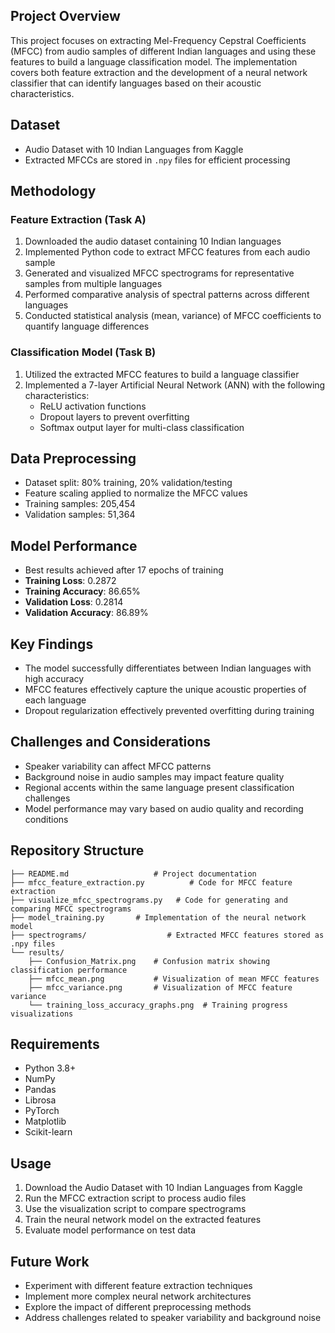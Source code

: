 ## Project Overview
This project focuses on extracting Mel-Frequency Cepstral Coefficients (MFCC) from audio samples of different Indian languages and using these features to build a language classification model. The implementation covers both feature extraction and the development of a neural network classifier that can identify languages based on their acoustic characteristics.

## Dataset
- Audio Dataset with 10 Indian Languages from Kaggle
- Extracted MFCCs are stored in `.npy` files for efficient processing

## Methodology

### Feature Extraction (Task A)
1. Downloaded the audio dataset containing 10 Indian languages
2. Implemented Python code to extract MFCC features from each audio sample
3. Generated and visualized MFCC spectrograms for representative samples from multiple languages
4. Performed comparative analysis of spectral patterns across different languages
5. Conducted statistical analysis (mean, variance) of MFCC coefficients to quantify language differences

### Classification Model (Task B)
1. Utilized the extracted MFCC features to build a language classifier
2. Implemented a 7-layer Artificial Neural Network (ANN) with the following characteristics:
   - ReLU activation functions
   - Dropout layers to prevent overfitting
   - Softmax output layer for multi-class classification

## Data Preprocessing
- Dataset split: 80% training, 20% validation/testing
- Feature scaling applied to normalize the MFCC values
- Training samples: 205,454
- Validation samples: 51,364

## Model Performance
- Best results achieved after 17 epochs of training
- **Training Loss**: 0.2872
- **Training Accuracy**: 86.65%
- **Validation Loss**: 0.2814
- **Validation Accuracy**: 86.89%

## Key Findings
- The model successfully differentiates between Indian languages with high accuracy
- MFCC features effectively capture the unique acoustic properties of each language
- Dropout regularization effectively prevented overfitting during training

## Challenges and Considerations
- Speaker variability can affect MFCC patterns
- Background noise in audio samples may impact feature quality
- Regional accents within the same language present classification challenges
- Model performance may vary based on audio quality and recording conditions

## Repository Structure
```
├── README.md                   # Project documentation
├── mfcc_feature_extraction.py          # Code for MFCC feature extraction
├── visualize_mfcc_spectrograms.py   # Code for generating and comparing MFCC spectrograms
├── model_training.py       # Implementation of the neural network model
├── spectrograms/                  # Extracted MFCC features stored as .npy files
└── results/
    ├── Confusion_Matrix.png    # Confusion matrix showing classification performance
    ├── mfcc_mean.png           # Visualization of mean MFCC features
    ├── mfcc_variance.png       # Visualization of MFCC feature variance
    └── training_loss_accuracy_graphs.png  # Training progress visualizations            
```

## Requirements
- Python 3.8+
- NumPy
- Pandas
- Librosa
- PyTorch
- Matplotlib
- Scikit-learn

## Usage
1. Download the Audio Dataset with 10 Indian Languages from Kaggle
2. Run the MFCC extraction script to process audio files
3. Use the visualization script to compare spectrograms
4. Train the neural network model on the extracted features
5. Evaluate model performance on test data

## Future Work
- Experiment with different feature extraction techniques
- Implement more complex neural network architectures
- Explore the impact of different preprocessing methods
- Address challenges related to speaker variability and background noise
